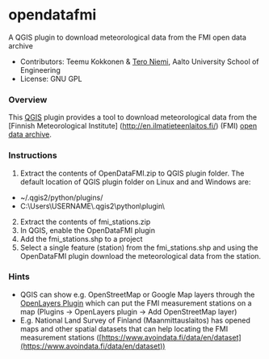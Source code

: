 # opendatafmi
A QGIS plugin to download meteorological data from the FMI open data archive

- Contributors: Teemu Kokkonen & [Tero Niemi](http://www.github.com/tjniemi/), Aalto University School of Engineering
- License: GNU GPL

### Overview
This [QGIS](http://www.qgis.org/en/site/) plugin provides a tool to download meteorological data from the [Finnish 
Meteorological Institute] (http://en.ilmatieteenlaitos.fi/) (FMI) [open data archive](https://en.ilmatieteenlaitos.fi/open-data).

### Instructions 
1. Extract the contents of OpenDataFMI.zip to QGIS plugin folder. The default location of QGIS plugin folder on Linux 
and and Windows are: 
  * \~/.qgis2/python/plugins/ 
  * C:\Users\USERNAME\\.qgis2\python\plugin\\
2. Extract the contents of fmi_stations.zip
3. In QGIS, enable the OpenDataFMI plugin 
4. Add the fmi_stations.shp to a project
5. Select a single feature (station) from the fmi_stations.shp and using the OpenDataFMI plugin download the meteorological 
data from the station.

### Hints
- QGIS can show e.g. OpenStreetMap or Google Map layers through the [OpenLayers Plugin](http://hub.qgis.org/projects/openlayers/wiki) which can put the FMI measurement stations on a map (Plugins -> OpenLayers plugin -> Add OpenStreetMap layer)
- E.g. National Land Survey of Finland (Maanmittauslaitos) has opened maps and other spatial datasets that can help locating the FMI measurement stations ([https://www.avoindata.fi/data/en/dataset](https://www.avoindata.fi/data/en/dataset))



